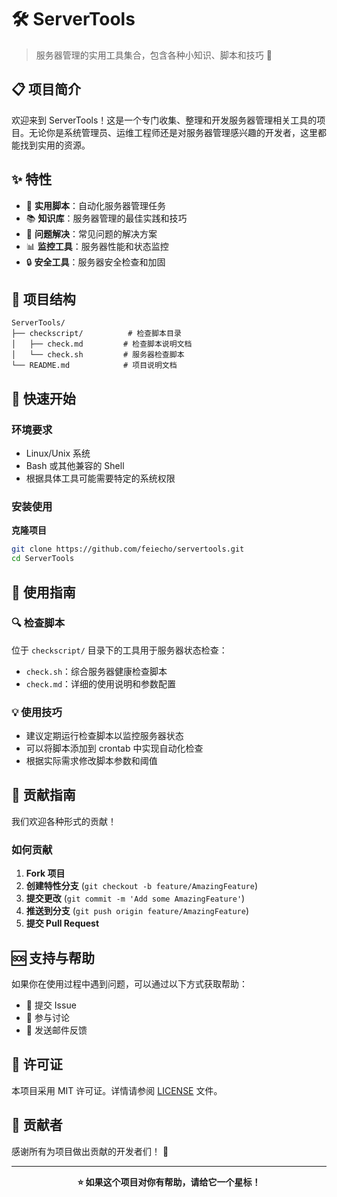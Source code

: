 # 🛠️ ServerTools

> 服务器管理的实用工具集合，包含各种小知识、脚本和技巧 🚀

## 📋 项目简介

欢迎来到 ServerTools！这是一个专门收集、整理和开发服务器管理相关工具的项目。无论你是系统管理员、运维工程师还是对服务器管理感兴趣的开发者，这里都能找到实用的资源。

## ✨ 特性

- 🔧 **实用脚本**：自动化服务器管理任务
- 📚 **知识库**：服务器管理的最佳实践和技巧
- 🎯 **问题解决**：常见问题的解决方案
- 📊 **监控工具**：服务器性能和状态监控
- 🔒 **安全工具**：服务器安全检查和加固

## 📁 项目结构

```
ServerTools/
├── checkscript/          # 检查脚本目录
│   ├── check.md         # 检查脚本说明文档
│   └── check.sh         # 服务器检查脚本
└── README.md            # 项目说明文档
```

## 🚀 快速开始

### 环境要求

- Linux/Unix 系统
- Bash 或其他兼容的 Shell
- 根据具体工具可能需要特定的系统权限

### 安装使用

 **克隆项目**
   ```bash
   git clone https://github.com/feiecho/servertools.git
   cd ServerTools
   ```

## 📖 使用指南

### 🔍 检查脚本

位于 `checkscript/` 目录下的工具用于服务器状态检查：

- `check.sh`：综合服务器健康检查脚本
- `check.md`：详细的使用说明和参数配置

### 💡 使用技巧

- 建议定期运行检查脚本以监控服务器状态
- 可以将脚本添加到 crontab 中实现自动化检查
- 根据实际需求修改脚本参数和阈值

## 🤝 贡献指南

我们欢迎各种形式的贡献！

### 如何贡献

1. **Fork 项目**
2. **创建特性分支** (`git checkout -b feature/AmazingFeature`)
3. **提交更改** (`git commit -m 'Add some AmazingFeature'`)
4. **推送到分支** (`git push origin feature/AmazingFeature`)
5. **提交 Pull Request**


## 🆘 支持与帮助

如果你在使用过程中遇到问题，可以通过以下方式获取帮助：

- 📮 提交 Issue
- 💬 参与讨论
- 📧 发送邮件反馈

## 📄 许可证

本项目采用 MIT 许可证。详情请参阅 [LICENSE](LICENSE) 文件。

## 👥 贡献者

感谢所有为项目做出贡献的开发者们！ 🙏

---

<div align="center">
  <b>⭐ 如果这个项目对你有帮助，请给它一个星标！</b>
</div>
